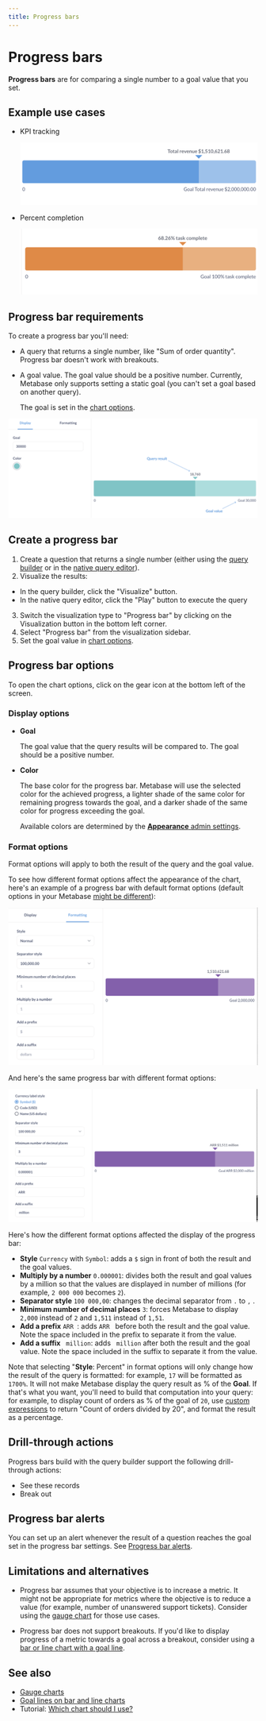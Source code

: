 ```yaml
---
title: Progress bars
---
```


# Progress bars

**Progress bars** are for comparing a single number to a goal value that you set.

## Example use cases

- KPI tracking

  ![Progress bar KPI](../../images/progress-kpi.png)

- Percent completion

  ![Progress bar % completion](../../images/progress-percent.png)

## Progress bar requirements

To create a progress bar you'll need:

- A query that returns a single number, like "Sum of order quantity". Progress bar doesn't work with breakouts.

- A goal value. The goal value should be a positive number. Currently, Metabase only supports setting a static goal (you can't set a goal based on another query).

  The goal is set in the [chart options](#progress-bar-options).

![Progress bar KPI](../../images/progress-bar-elements.png)

## Create a progress bar

1. Create a question that returns a single number (either using the [query builder](../../query-builder/introduction.md) or in the [native query editor](../../native-editor/writing-sql.md)).
2. Visualize the results:

- In the query builder, click the "Visualize" button.
- In the native query editor, click the "Play" button to execute the query

3. Switch the visualization type to "Progress bar" by clicking on the Visualization button in the bottom left corner.
4. Select "Progress bar" from the visualization sidebar.
5. Set the goal value in [chart options](#progress-bar-options).

## Progress bar options

To open the chart options, click on the gear icon at the bottom left of the screen.

### Display options

- **Goal**

  The goal value that the query results will be compared to. The goal should be a positive number.

- **Color**

  The base color for the progress bar. Metabase will use the selected color for the achieved progress, a lighter shade of the same color for remaining progress towards the goal, and a darker shade of the same color for progress exceeding the goal.

  Available colors are determined by the [**Appearance** admin settings](../../../configuring-metabase/appearance.md#chart-colors).

### Format options

Format options will apply to both the result of the query and the goal value.

To see how different format options affect the appearance of the chart, here's an example of a progress bar with default format options (default options in your Metabase [might be different](../../../data-modeling/formatting.md)):

![Progress bar default forma](../../images/progress-no-format.png)

And here's the same progress bar with different format options:

![Progress bar KPI](../../images/progress-with-format.png)

Here's how the different format options affected the display of the progress bar:

- **Style** `Currency` with `Symbol`: adds a `$` sign in front of both the result and the goal values.
- **Multiply by a number** `0.000001`: divides both the result and goal values by a million so that the values are displayed in number of millions (for example, `2 000 000` becomes `2`).
- **Separator style** `100 000,00`: changes the decimal separator from `.` to `,` .
- **Minimum number of decimal places** `3`: forces Metabase to display `2,000` instead of `2` and `1,511` instead of `1,51`.
- **Add a prefix** `ARR `: adds `ARR ` before both the result and the goal value. Note the space included in the prefix to separate it from the value.
- **Add a suffix** ` million`: adds ` million` after both the result and the goal value. Note the space included in the suffix to separate it from the value.

Note that selecting "**Style**: Percent" in format options will only change how the result of the query is formatted: for example, `17` will be formatted as `1700%`. It will not make Metabase display the query result as % of the **Goal**. If that's what you want, you'll need to build that computation into your query: for example, to display count of orders as % of the goal of `20`, use [custom expressions](../../query-builder/expressions.md) to return "Count of orders divided by 20", and format the result as a percentage.

## Drill-through actions

Progress bars build with the query builder support the following drill-through actions:

- See these records
- Break out

## Progress bar alerts

You can set up an alert whenever the result of a question reaches the goal set in the progress bar settings. See [Progress bar alerts](../alerts.md#progress-bar-alerts).

## Limitations and alternatives

- Progress bar assumes that your objective is to increase a metric. It might not be appropriate for metrics where the objective is to reduce a value (for example, number of unanswered support tickets). Consider using the [gauge chart](gauge.md) for those use cases.

- Progress bar does not support breakouts. If you'd like to display progress of a metric towards a goal across a breakout, consider using a [bar or line chart with a goal line](line-bar-and-area-charts.md#goal-lines).

## See also

- [Gauge charts](./gauge.md)
- [Goal lines on bar and line charts](./line-bar-and-area-charts.md#goal-lines)
- Tutorial: [Which chart should I use?](https://www.metabase.com/learn/metabase-basics/querying-and-dashboards/visualization/chart-guide)
